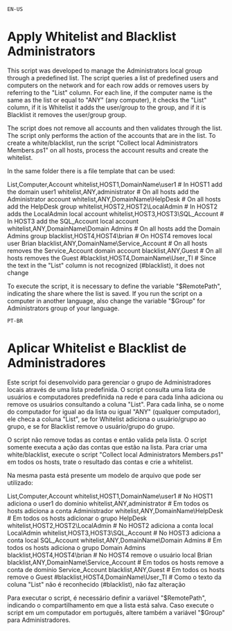 `EN-US`
# Apply Whitelist and Blacklist Administrators

This script was developed to manage the Administrators local group through a predefined list.
The script queries a list of predefined users and computers on the network and for each row adds or removes users by referring to the "List" column.
For each line, if the computer name is the same as the list or equal to "ANY" (any computer), it checks the "List" column, if it is Whitelist it adds the user/group to the group, and if it is Blacklist it removes the user/group group.

The script does not remove all accounts and then validates through the list. The script only performs the action of the accounts that are in the list. To create a white/blacklist, run the script "Collect local Administrators Members.ps1" on all hosts, process the account results and create the whitelist.

In the same folder there is a file template that can be used: 

List,Computer,Account
whitelist,HOST1,DomainName\user1			# In HOST1 add the domain user1
whitelist,ANY,administrator					# On all hosts add the Administrator account
whitelist,ANY,DomainName\HelpDesk			# On all hosts add the HelpDesk group
whitelist,HOST2,HOST2\LocalAdmin			# In HOST2 adds the LocalAdmin local account
whitelist,HOST3,HOST3\SQL_Account			# In HOST3 add the SQL_Account local account
whitelist,ANY,DomainName\Domain Admins		# On all hosts add the Domain Admins group
blacklist,HOST4,HOST4\brian					# On HOST4 removes local user Brian
blacklist,ANY,DomainName\Service_Account	# On all hosts removes the Service_Account domain account
blacklist,ANY,Guest							# On all hosts removes the Guest
#blacklist,HOST4,DomainName\User_TI			# Since the text in the "List" column is not recognized (#blacklist), it does not change

To execute the script, it is necessary to define the variable "$RemotePath", indicating the share where the list is saved. If you run the script on a computer in another language, also change the variable "$Group" for Administrators group of your language.


`PT-BR`
# Aplicar Whitelist e Blacklist de Administradores

Este script foi desenvolvido para gerenciar o grupo de Administradores locais através de uma lista predefinida.
O script consulta uma lista de usuários e computadores predefinida na rede e para cada linha adiciona ou remove os usuários consultando a coluna "List".
Para cada linha, se o nome do computador for igual ao da lista ou igual "ANY" (qualquer computador), ele checa a coluna "List", se for Whitelist adiciona o usuário/grupo ao grupo, e se for Blacklist remove o usuário/grupo do grupo.

O script não remove todas as contas e então valida pela lista. O script somente executa a ação das contas que estão na lista. Para criar uma white/blacklist, execute o script "Collect local Administrators Members.ps1" em todos os hosts, trate o resultado das contas e crie a whitelist.

Na mesma pasta está presente um modelo de arquivo que pode ser utilizado:

List,Computer,Account
whitelist,HOST1,DomainName\user1			# No HOST1 adiciona o user1 do domínio
whitelist,ANY,administrator					# Em todos os hosts adiciona a conta Administrador
whitelist,ANY,DomainName\HelpDesk			# Em todos os hosts adicionar o grupo HelpDesk
whitelist,HOST2,HOST2\LocalAdmin			# No HOST2 adiciona a conta local LocalAdmin
whitelist,HOST3,HOST3\SQL_Account			# No HOST3 adiciona a conta local SQL_Account
whitelist,ANY,DomainName\Domain Admins		# Em todos os hosts adiciona o grupo Domain Admins
blacklist,HOST4,HOST4\brian					# No HOST4 remove o usuário local Brian
blacklist,ANY,DomainName\Service_Account	# Em todos os hosts remove a conta de domínio Service_Account
blacklist,ANY,Guest							# Em todos os hosts remove o Guest
#blacklist,HOST4,DomainName\User_TI			# Como o texto da coluna "List" não é reconhecido (#blacklist), não faz alteração


Para executar o script, é necessário definir a variável "$RemotePath", indicando o compartilhamento em que a lista está salva. Caso execute o script em um computador em português, altere também a variável "$Group" para Administradores.